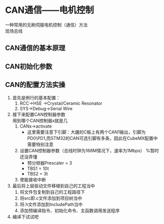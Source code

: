 # CAN通信——电机控制
一种常用的无刷伺服电机控制（通信）方法  
现场总线
## CAN通信的基本原理

## CAN初始化参数

## CAN的配置方法实操
1. 首先是例行的基本配置：
   1. RCC->HSE  ->Crystal/Ceramic Resonator
   2. SYS->Debug->Serial Wire
2. 接下来配置CAN控制器参数  
   用到哪个CAN控制器x就是几  
    1. CANx->activate
       - 这里需要注意下引脚：大疆的C板上有两个CAN1输出，引脚为PD0\PD1,而STM32的CAN可选引脚有多条，因此在CubeMX配置中需要特别注意
    2. 设置CAN控制器参数（总线时钟为168M情况下，速率为1Mbps） %暂时还没弄懂
       - 预分频器Prescaler = 3
       - TBS1 = 10t
       - TBS2 = 3t
    3. 使能接收中断
3. 最后将上层驱动文件移植到自己的工程当中
   1. 将文件包复制到自己的工程路径下
   2. 将src即.c文件添加到项目树当中
   3. 将.h文件添加到IncludePath当中
   4. 添加预编译指令、初始化命令、主函数调用发送程序
4. 编译下试试吧